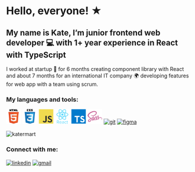 <h1 align="left">Hello, everyone! ★</h1>
<h2 align="left" font="16">My name is Kate, I’m junior frontend web developer 💻 with 1+ year experience in React with TypeScript</h2>

<p align="left">I worked at startup 🚀 for 6 months creating component library with React and about 7 months for an international IT company 🌍 developing features for web app with a team using scrum.</p>

<h3 align="left">My languages and tools:</h3>
<p align="left"> 
    <a href="https://www.w3.org/html/" target="_blank" rel="noreferrer"><img src="https://raw.githubusercontent.com/devicons/devicon/master/icons/html5/html5-original-wordmark.svg" alt="html5" width="40" height="40"/></a> 
    <a href="https://www.w3schools.com/css/" target="_blank" rel="noreferrer"><img src="https://raw.githubusercontent.com/devicons/devicon/master/icons/css3/css3-original-wordmark.svg" alt="css3" width="40" height="40"/></a>
    <a href="https://developer.mozilla.org/en-US/docs/Web/JavaScript" target="_blank" rel="noreferrer"><img src="https://raw.githubusercontent.com/devicons/devicon/master/icons/javascript/javascript-original.svg" alt="javascript" width="40" height="40"/></a> 
    <a href="https://reactjs.org/" target="_blank" rel="noreferrer"><img src="https://raw.githubusercontent.com/devicons/devicon/master/icons/react/react-original-wordmark.svg" alt="react" width="40" height="40"/></a> 
    <a href="https://www.typescriptlang.org/" target="_blank" rel="noreferrer"><img src="https://raw.githubusercontent.com/devicons/devicon/master/icons/typescript/typescript-original.svg" alt="typescript" width="40" height="40"/></a> 
    <a href="https://sass-lang.com" target="_blank" rel="noreferrer"><img src="https://raw.githubusercontent.com/devicons/devicon/master/icons/sass/sass-original.svg" alt="sass" width="40" height="40"/></a> 
    <a href="https://git-scm.com/" target="_blank" rel="noreferrer"><img src="https://www.vectorlogo.zone/logos/git-scm/git-scm-icon.svg" alt="git" width="40" height="40"/></a> 
    <a href="https://www.figma.com/" target="_blank" rel="noreferrer"><img src="https://www.vectorlogo.zone/logos/figma/figma-icon.svg" alt="figma" width="40" height="40"/></a> 
</p>

<p><img align="center" src="https://github-readme-stats.vercel.app/api/top-langs?username=katermart&show_icons=true&locale=en&layout=compact" alt="katermart" /></p>

<h3 align="left">Connect with me:</h3>
<p align="left">
    <a href="https://linkedin.com/in/ekaterina-martyshevskaia-121472194" target="blank"><img align="center" src="https://img.shields.io/badge/LinkedIn-0077B5?style=for-the-badge&logo=linkedin&logoColor=white" alt="linkedin" width="119" height="30"/></a> 
    <a href="mailto: ekatermartyshevskaya@gmail.com" target="blank"><img align="center" src="https://img.shields.io/badge/Gmail-D14836?style=for-the-badge&logo=gmail&logoColor=white" alt="gmail" width="93" height="30"/></a>
</p>
